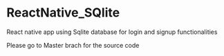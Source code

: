 # ReactNative_SQlite
React native app using Sqlite database for login and signup functionalities


Please go to Master brach for the source code
